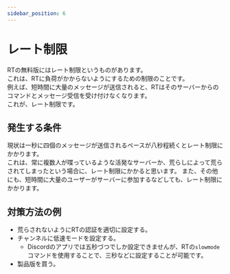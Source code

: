 ```yaml
---
sidebar_position: 6
---
```


# レート制限
RTの無料版にはレート制限というものがあります。  
これは、RTに負荷がかからないようにするための制限のことです。  
例えば、短時間に大量のメッセージが送信されると、RTはそのサーバーからのコマンドとメッセージ受信を受け付けなくなります。  
これが、レート制限です。
## 発生する条件
現状は一秒に四個のメッセージが送信されるペースが八秒程続くとレート制限にかかります。  
これは、常に複数人が喋っているような活発なサーバーか、荒らしによって荒らされてしまったという場合に、レート制限にかかると思います。
また、その他にも、短時間に大量のユーザーがサーバーに参加するなどしても、レート制限にかかります。
## 対策方法の例
- 荒らされないようにRTの認証を適切に設定する。
- チャンネルに低速モードを設定する。
  - Discordのアプリでは五秒づつでしか設定できませんが、RTの`slowmode`コマンドを使用することで、三秒などに設定することが可能です。
- 製品版を買う。
